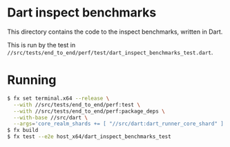 # Dart inspect benchmarks

This directory contains the code to the inspect benchmarks, written
in Dart.

This is run by the test in
`//src/tests/end_to_end/perf/test/dart_inspect_benchmarks_test.dart`.

# Running

```bash
$ fx set terminal.x64 --release \
  --with //src/tests/end_to_end/perf:test \
  --with //src/tests/end_to_end/perf:package_deps \
  --with-base //src/dart \
  --args='core_realm_shards += [ "//src/dart:dart_runner_core_shard" ]'
$ fx build
$ fx test --e2e host_x64/dart_inspect_benchmarks_test
```
